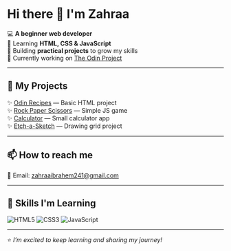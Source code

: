 # Hi there 👋 I'm Zahraa

💻 **A beginner web developer**  
🎨 Learning **HTML, CSS & JavaScript**  
🚀 Building **practical projects** to grow my skills  
🌱 Currently working on [The Odin Project](https://www.theodinproject.com/)

---

## 🔧 My Projects
✨ [Odin Recipes](https://github.com/zahraai3/odin-recipes) — Basic HTML project  
✨ [Rock Paper Scissors](https://github.com/zahraai3/rock.paper.scissors) — Simple JS game  
✨ [Calculator](https://github.com/zahraai3/calculator) — Small calculator app  
✨ [Etch-a-Sketch](https://github.com/zahraai3/Etch-a-Sketch) — Drawing grid project

---

## 📫 How to reach me

📧 Email: zahraaibrahem241@gmail.com

---

## 🚀 Skills I'm Learning

![HTML5](https://img.shields.io/badge/-HTML5-E34F26?logo=html5&logoColor=white&style=flat)
![CSS3](https://img.shields.io/badge/-CSS3-1572B6?logo=css3&logoColor=white&style=flat)
![JavaScript](https://img.shields.io/badge/-JavaScript-F7DF1E?logo=javascript&logoColor=black&style=flat)

---

⭐️ _I’m excited to keep learning and sharing my journey!_
